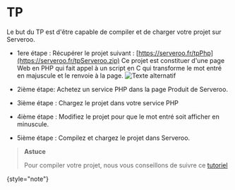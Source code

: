 # TP

Le but du TP est d'être capable de compiler et de charger votre projet sur Serveroo.

- 1ere étape :
Récupérer le projet suivant : [https://serveroo.fr/tpPhp](https://serveroo.fr/tpServeroo.zip)
Ce projet est constituer d'une page Web en PHP qui fait appel à un script en C qui transforme le mot entré en majuscule et le renvoie à la page.
![Texte alternatif](php.png)

- 2ième étape:
Achetez un service PHP dans la page Produit de Serveroo.

- 3ième étape : 
Chargez le projet dans votre service PHP

- 4ième étape : 
Modifiez le projet pour que le mot entré soit afficher en minuscule.

- 5ième étape : 
Compilez et chargez le projet dans Serveroo.
> **Astuce**
>
> Pour compiler votre projet, nous vous conseillons de suivre ce [tutoriel](Compiler-son-script-C.md)
>
{style="note"}


